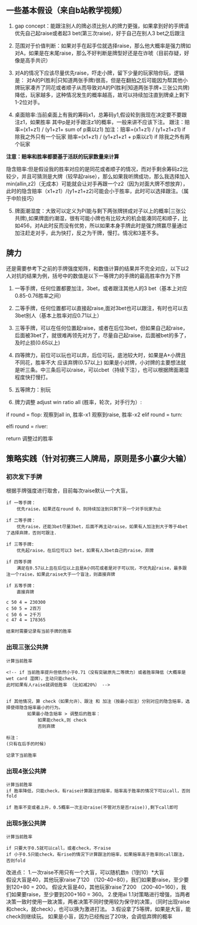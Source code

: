 ## 一些基本假设（来自b站教学视频）
1. gap concept：能跟注别人的牌必须比别人的牌力更强，如果拿到好的手牌请优先自己起raise或者起3 bet(第三次raise)，好于自己在别人3 bet之后跟注

2. 范围对于价值判断：如果对手在起手位就选择raise，那么他大概率是强力牌如对A，如果是在末尾raise，那么不好判断是牌型好还是在诈唬（目前存疑，好像是高手共识）

3. 对A的情况下应该尽量优先raise，吓走小牌，留下少量的玩家陪你玩，逻辑是：
对A的P(胜利|只知道两张手牌)很高，但是在翻拍之后可能因为帮其他小牌玩家凑齐了同花或者顺子从而导致对A的P(胜利|知道两张手牌+三张公共牌)降低，玩家越多，这种情况发生的概率越高，故可以持续加注直到牌桌上剩下1-2位对手。

4. 桌面赔率:当前桌面上有我的筹码x1，总筹码y1,假设轮到我现在决定要不要跟注z1，如果胜率 	   其中p是对手跟注z1的概率，一般来讲不应该下注。
	跟注：赔率=(x1+z1) / (y1+z1+ sum of p乘以z1)
	加注：赔率=(x1+z1) / (y1+z1+z1) if 除我之外只有一个玩家
		 赔率=(x1+z1) / (y1+z1+z1 + p乘以z1) if 除我之外有两个玩家

**注意：赔率和胜率都要基于活跃的玩家数量来计算**

   
   隐含赔率:但是假设我的胜率对应的是同花或者顺子的情况，而对手剩余筹码z2比较少，并且可猜测是大牌（较早起raise），那么如果我听牌成功，那么我选择加入min(allin,z2)（无成本）可能就会让对手再跟一个z2（因为对面大牌不想放弃），此时的隐含赔率（x1+z1）/(y1+z1+z2)可能会小于胜率，此时可以选择跟注。（属于中阶技巧）

5. 牌面潮湿度：大致可以定义为P(能与剩下两张牌拼成对子以上的概率|三张公共牌),如果牌面约潮湿，很有可能小牌也有比较大的机会能凑同花和顺子，比如456，对A此时反而没有优势，所以如果本身手牌此时是强力牌赢尽量通过加注赶走对手，此为快打，反之为干牌，慢打。情况和3差不多。

## 牌力

还是需要参考下之前的手牌强度矩阵，和数值计算的结果并不完全对应，以下以2人对抗的结果为例，括号中的数值是以下一等牌力的手牌的最高胜率作为下界
1. 一等手牌，任何位置都要加注，3bet，或者跟注其他人的3 bet（基本上对应0.85-0.76胜率之间）
2. 二等手牌，任何位置都可以直接起raise,面对3bet也可以跟注，有时也可以去3bet别人（基本上胜率对应0.71以上）
3. 三等手牌，可以在任何位置起raise，或者在后位3bet，但如果自己起raise，后面被3bet了，就很难再领先对方了，尽量自己起raise，后面被bet的多了，及时止损(0.65以上) 
4. 四等牌力，前位可以玩也可以弃，后位可玩，底池较大时，如果是A+小牌且不同花，胜率不大 应该弃牌(0.57以上)
如果是小对牌，小对牌的主要想法就是听三条。中三条后可以raise，可以cbet（持续下注），也可以根据牌面潮湿程度快打慢打。
5. 五等牌力：别玩

6. 牌力调整
adjust win ratio all (胜率，轮次，对手行为）:

if round = flop:
观察到all in, 胜率-x1
观察到raise, 胜率-x2
elif round = turn:

elfi round = river:

return 调整过的胜率


## 策略实践（针对初赛三人牌局，原则是多小赢少大输）

### 初次发下手牌
根据手牌强度进行取舍，目前每次raise默认一个大盲。
```
if 一等手牌：
    优先raise，如果还在round 0，则持续加注到只剩下另一个对手玩家为止

if 二等手牌：
    优先raise，还能3bet尽量3bet，后面不再主动raise，如果有人加注到大于等于4bet了选择弃牌，否则可跟注.

if 三等手牌:
    优先起raise，在后位可以3 bet，如果有人3bet自己的raise，弃牌

if 四等手牌
    满足在0.57以上且在后位以上且是A小同花或者是对子可以玩，不优先起raise，最多跟注一个raise，如果此raise大于一个盲注，则直接弃牌

if 五等手牌：
    直接弃牌

c 50 4 = 230300
c 50 5 = 2百万
c 50 6 = 2千万
c 47 4 = 178365

结束时需要记录有当前手牌的胜率
```

### 出现三张公共牌

```
计算当前胜率

<!-- if 当前胜率提升但依然小于0.71（没有突破原先二等牌力）或者胜率降低（大概率是wet card 湿牌），主动只能check，
此时如果有人raise就调低胜率 （比如减20%） -->


if 其他情况，算 check（如果允许）、跟注 和 加注（按最小加注）分别对应的隐含赔率，选择使得隐含赔率最小的行为。 
		如果最小隐含赔率 > 调整后的胜率：
			如果能check,则 check
			否则弃牌

标注：
(只有在后手的时候)

记录下当前胜率

```


### 出现4张公共牌

```
计算当前胜率
if 胜率降低，只能check，有raise计算跟注的赔率，赔率高于胜率的情况下可以call，否则fold

if 胜率不变或者上升，0.5概率一次主动raise(不管对方是否raise)),剩下call即可

```

### 出现5张公共牌
```
计算当前胜率

if 只要大于0.5就可以call，或者check，不raise
if 小于0.5只能check，有rise的情況下计算跟注的赔率，如果赔率高于胜率则call跟注，否则fold

```

改进点：
1.一次raise不用只有一个大盲，可以随机数n（1到10）*大盲  
假设大盲是40，其他玩家raise了120 （120-40=80），我们如果要raise，至少要到120+80 = 200。
假设大盲是40，其他玩家raise了200 （200-40=160），我们如果要raise，至少要到200+160 = 360。
2.使用ai 1.1对策略进行增强，当两者决策一致时使用一致决策，两者决策不同时使用较为保守的决策，（同时出现raise和check，就check），也可以换为激进打法。
3.假设拿了5等牌，如果是大盲，能check则继续玩。 如果是小盲，因为已经掏出了20块，会调低弃牌的概率